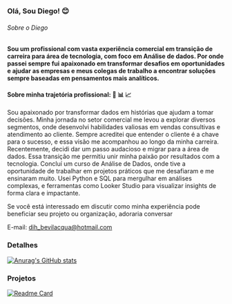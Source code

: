 ### Olá, Sou Diego! 😊

###### Sobre o Diego
#### Sou um profissional com vasta experiência comercial em transição de carreira para área de tecnologia, com foco em Análise de dados. Por onde passei sempre fui apaixonado em transformar desafios em oportunidades e ajudar as empresas e meus colegas de trabalho a encontrar soluções sempre baseadas em pensamentos mais analíticos.

#### Sobre minha trajetória profissional: 💼 📊 📈
Sou apaixonado por transformar dados em histórias que ajudam a tomar decisões. Minha jornada no setor comercial me levou a explorar diversos segmentos, onde desenvolvi habilidades valiosas em vendas consultivas e atendimento ao cliente. Sempre acreditei que entender o cliente é a chave para o sucesso, e essa visão me acompanhou ao longo da minha carreira.
Recentemente, decidi dar um passo audacioso e migrar para a área de dados. Essa transição me permitiu unir minha paixão por resultados com a tecnologia. Concluí um curso de Análise de Dados, onde tive a oportunidade de trabalhar em projetos práticos que me desafiaram e me ensinaram muito. Usei Python e SQL para mergulhar em análises complexas, e ferramentas como Looker Studio para visualizar insights de forma clara e impactante.

 
Se você está interessado em discutir como minha experiência pode beneficiar seu projeto ou organização, adoraria conversar

E-mail: dih_bevilacqua@hotmail.com
<!---
DiBevilacqua/DiBevilacqua is a ✨ special ✨ repository because its `README.md` (this file) appears on your GitHub profile.
You can click the Preview link to take a look at your changes.
--->
### Detalhes 

[![Anurag's GitHub stats](https://github-readme-stats.vercel.app/api?username=DiBevilacqua&show_icons=true&theme=dark)](https://github.com/anuraghazra/github-readme-stats)

### Projetos

[![Readme Card](https://github-readme-stats.vercel.app/api/pin/?username=DiBevilacqua&repo=Portifólio_Buscando_Dados.ipynb.github.io&theme=dark)](https://github.com/anuraghazra/github-readme-stats)
